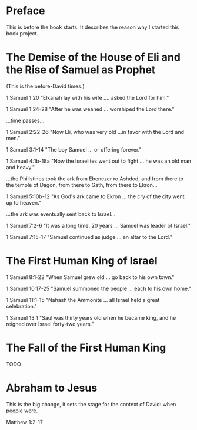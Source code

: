 # Preface

This is before the book starts. It describes the reason why I started this book project.

# The Demise of the House of Eli and the Rise of Samuel as Prophet

(This is the before-David times.)

1 Samuel 1:20 "Elkanah lay with his wife .... asked the Lord for him."

1 Samuel 1:24-28 "After he was weaned ... worshiped the Lord there."

...time passes...

1 Samuel 2:22-26 "Now Eli, who was very old ...in favor with the Lord and men."

1 Samuel 3:1-14 "The boy Samuel ... or offering forever."

1 Samuel 4:1b-18a "Now the Israelites went out to fight ... he was an old man and heavy."

...the Philistines took the ark from Ebenezer ro Ashdod, and from there to the temple of Dagon, from there to Gath, from there to Ekron...

1 Samuel 5:10b-12 "As God's ark came to Ekron ... the cry of the city went up to heaven."

...the ark was eventually sent back to Israel...

1 Samuel 7:2-6 "It was a long time, 20 years ... Samuel was leader of Israel."

1 Samuel 7:15-17 "Samuel continued as judge ... an altar to the Lord."

# The First Human King of Israel

1 Samuel 8:1-22 "When Samuel grew old ... go back to his own town."

1 Samuel 10:17-25 "Samuel summoned the people ... each to his own home."

1 Samuel 11:1-15 "Nahash the Ammonite ... all Israel held a great celebration."

1 Samuel 13:1 "Saul was thirty years old when he became king, and he reigned over Israel forty-two years."

# The Fall of the First Human King

TODO

# Abraham to Jesus

This is the big change, it sets the stage for the context of David: when people were.

Matthew 1:2-17
